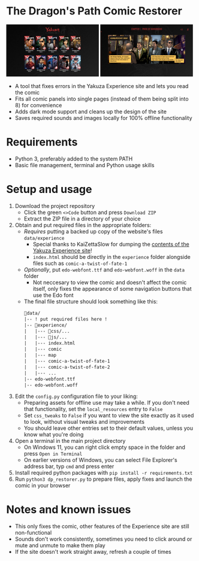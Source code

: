 # The Dragon's Path Comic Restorer

<img src="promo/menu.png" width="49%"/> <img src="promo/comic.png" width="49%"/> 

- A tool that fixes errors in the Yakuza Experience site and lets you read the comic
- Fits all comic panels into single pages (instead of them being split into 8) for convenience
- Adds dark mode support and cleans up the design of the site
- Saves required sounds and images locally for 100% offline functionality

# Requirements

- Python 3, preferably added to the system PATH
- Basic file management, terminal and Python usage skills

# Setup and usage

1. Download the project repository
    - Click the green `<>Code` button and press `Download ZIP`
    - Extract the ZIP file in a directory of your choice
1. Obtain and put required files in the appropriate folders:
    - *Requires* putting a backed up copy of the website's files `data/experience`
        - Special thanks to KaiZettaSlow for dumping the [contents of the Yakuza Experience site](https://drive.google.com/file/d/1S4Pmcr5-kE0YFVCF-cSZP7eSobBEnxTH/view)!
        - `index.html` should be directly in the `experience` folder alongside files such as `comic-a-twist-of-fate-1`
    - *Optionally*,  put `edo-webfont.ttf` and `edo-webfont.woff` in the `data` folder
        - Not neccesary to view the comic and doesn't affect the comic itself, only fixes the appearance of some navigation buttons that use the Edo font
    - The final file structure should look something like this:
        ```
        📂data/
        |-- ! put required files here !
        |-- 📂experience/
        |   |--- 📂css/...
        |   |--- 📂js/...
        |   |--- index.html
        |   |--- comic
        |   |--- map
        |   |--- comic-a-twist-of-fate-1
        |   |--- comic-a-twist-of-fate-2
        |   |--- ...
        |-- edo-webfont.ttf
        |-- edo-webfont.woff
        ```
1. Edit the `config.py` configuration file to your liking:
    - Preparing assets for offline use may take a while. If you don't need that functionality, set the `local_resources` entry to `False`
    - Set `css_tweaks` to `False` if you want to view the site exactly as it used to look, without visual tweaks and improvements
    - You should leave other entries set to their default values, unless you know what you're doing
1. Open a terminal in the main project directory
    - On Windows 11, you can right click empty space in the folder and press `Open in Terminal`
    - On earlier versions of Windows, you can select File Explorer's address bar, typ `cmd` and press enter
1. Install required python packages with `pip install -r requirements.txt`
1. Run `python3 dp_restorer.py` to prepare files, apply fixes and launch the comic in your browser

# Notes and known issues

- This only fixes the comic, other features of the Experience site are still non-functional
- Sounds don't work consistently, sometimes you need to click around or mute and unmute to make them play
- If the site doesn't work straight away, refresh a couple of times
